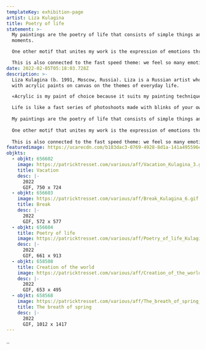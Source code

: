 ```yaml
---
templateKey: exhibition-page
artist: Liza Kulagina
title: Poetry of life
statement: >-
  My paintings are the poetry of life that consists of simple things and cozy
  moments. 

  One other motif that unites my work is the expression of emotions through vibrant colors. 

  This is also connected to the fast speed theme: we feel so many emotions in each moment, they are differently bright, every emotion has its color and it always varies at each step of my way.
date: 2022-02-05T05:18:03.728Z
description: >-
  Liza Kulagina (b. 1991, Moscow, Russia). Liza is a Russian artist who works
  with acrylic paints on canvas on the themes of everyday life.

  «Acrylic is my paint of choice because it suits my painting technique, which mirrors the speed of life itself. 

  Life is like a fast series of photoshoots made with blinks of your own eyes. Like so are my paintings: they are what my eyes see in a particular second before and after each blink.
   
  My paintings are the poetry of life that consists of simple things and cozy moments. 
   
  One other motif that unites my work is the expression of emotions through vibrant colors. 
   
  This is also connected to the fast speed theme: we feel so many emotions in each moment, they are differently bright, every emotion has its color and it always varies at each step of my way».
featuredimage: https://ucarecdn.com/b183dac3-0769-4928-8d1a-141a495596e5/
objkts:
  - objkt: 656602
    image: https://patricktresset.com/various/aff/Vacation_Kulagina_3.gif
    title: Vacation
    desc: |-
      2022
      GIF, 750 x 724
  - objkt: 656603
    image: https://patricktresset.com/various/aff/Break_Kulagina_6.gif
    title: Break
    desc: |-
      2022
      GIF, 572 x 577
  - objkt: 656604
    title: Poetry of life
    image: https://patricktresset.com/various/aff/Poetry_of_life_Kulagina_4.gif
    desc: |-
      2022
      GIF, 661 x 913
  - objkt: 658508
    title: Creation of the world
    image: https://patricktresset.com/various/aff/Creation_of_the_world_Kulagina_2.gif
    desc: |-
      2022
      GIF, 653 x 495
  - objkt: 658568
    image: https://patricktresset.com/various/aff/The_breath_of_spring_Kulagina.gif
    title: The breath of spring
    desc: |-
      2022
      GIF, 1012 x 1417
---
```

..